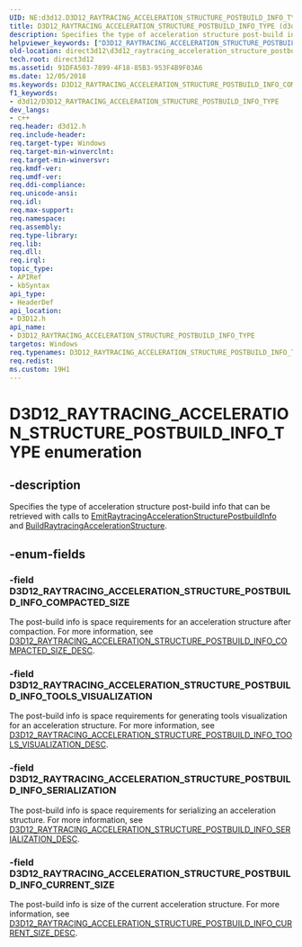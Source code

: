 ```yaml
---
UID: NE:d3d12.D3D12_RAYTRACING_ACCELERATION_STRUCTURE_POSTBUILD_INFO_TYPE
title: D3D12_RAYTRACING_ACCELERATION_STRUCTURE_POSTBUILD_INFO_TYPE (d3d12.h)
description: Specifies the type of acceleration structure post-build info that can be retrieved with calls to EmitRaytracingAccelerationStructurePostbuildInfo and BuildRaytracingAccelerationStructure.
helpviewer_keywords: ["D3D12_RAYTRACING_ACCELERATION_STRUCTURE_POSTBUILD_INFO_COMPACTED_SIZE","D3D12_RAYTRACING_ACCELERATION_STRUCTURE_POSTBUILD_INFO_CURRENT_SIZE","D3D12_RAYTRACING_ACCELERATION_STRUCTURE_POSTBUILD_INFO_SERIALIZATION","D3D12_RAYTRACING_ACCELERATION_STRUCTURE_POSTBUILD_INFO_TOOLS_VISUALIZATION","D3D12_RAYTRACING_ACCELERATION_STRUCTURE_POSTBUILD_INFO_TYPE","D3D12_RAYTRACING_ACCELERATION_STRUCTURE_POSTBUILD_INFO_TYPE enumeration","d3d12/D3D12_RAYTRACING_ACCELERATION_STRUCTURE_POSTBUILD_INFO_COMPACTED_SIZE","d3d12/D3D12_RAYTRACING_ACCELERATION_STRUCTURE_POSTBUILD_INFO_CURRENT_SIZE","d3d12/D3D12_RAYTRACING_ACCELERATION_STRUCTURE_POSTBUILD_INFO_SERIALIZATION","d3d12/D3D12_RAYTRACING_ACCELERATION_STRUCTURE_POSTBUILD_INFO_TOOLS_VISUALIZATION","d3d12/D3D12_RAYTRACING_ACCELERATION_STRUCTURE_POSTBUILD_INFO_TYPE","direct3d12.d3d12_raytracing_acceleration_structure_postbuild_info_type"]
old-location: direct3d12\d3d12_raytracing_acceleration_structure_postbuild_info_type.htm
tech.root: direct3d12
ms.assetid: 91DFA503-7899-4F18-85B3-953F4B9F03A6
ms.date: 12/05/2018
ms.keywords: D3D12_RAYTRACING_ACCELERATION_STRUCTURE_POSTBUILD_INFO_COMPACTED_SIZE, D3D12_RAYTRACING_ACCELERATION_STRUCTURE_POSTBUILD_INFO_CURRENT_SIZE, D3D12_RAYTRACING_ACCELERATION_STRUCTURE_POSTBUILD_INFO_SERIALIZATION, D3D12_RAYTRACING_ACCELERATION_STRUCTURE_POSTBUILD_INFO_TOOLS_VISUALIZATION, D3D12_RAYTRACING_ACCELERATION_STRUCTURE_POSTBUILD_INFO_TYPE, D3D12_RAYTRACING_ACCELERATION_STRUCTURE_POSTBUILD_INFO_TYPE enumeration, d3d12/D3D12_RAYTRACING_ACCELERATION_STRUCTURE_POSTBUILD_INFO_COMPACTED_SIZE, d3d12/D3D12_RAYTRACING_ACCELERATION_STRUCTURE_POSTBUILD_INFO_CURRENT_SIZE, d3d12/D3D12_RAYTRACING_ACCELERATION_STRUCTURE_POSTBUILD_INFO_SERIALIZATION, d3d12/D3D12_RAYTRACING_ACCELERATION_STRUCTURE_POSTBUILD_INFO_TOOLS_VISUALIZATION, d3d12/D3D12_RAYTRACING_ACCELERATION_STRUCTURE_POSTBUILD_INFO_TYPE, direct3d12.d3d12_raytracing_acceleration_structure_postbuild_info_type
f1_keywords:
- d3d12/D3D12_RAYTRACING_ACCELERATION_STRUCTURE_POSTBUILD_INFO_TYPE
dev_langs:
- c++
req.header: d3d12.h
req.include-header: 
req.target-type: Windows
req.target-min-winverclnt: 
req.target-min-winversvr: 
req.kmdf-ver: 
req.umdf-ver: 
req.ddi-compliance: 
req.unicode-ansi: 
req.idl: 
req.max-support: 
req.namespace: 
req.assembly: 
req.type-library: 
req.lib: 
req.dll: 
req.irql: 
topic_type:
- APIRef
- kbSyntax
api_type:
- HeaderDef
api_location:
- D3D12.h
api_name:
- D3D12_RAYTRACING_ACCELERATION_STRUCTURE_POSTBUILD_INFO_TYPE
targetos: Windows
req.typenames: D3D12_RAYTRACING_ACCELERATION_STRUCTURE_POSTBUILD_INFO_TYPE
req.redist: 
ms.custom: 19H1
---
```


# D3D12_RAYTRACING_ACCELERATION_STRUCTURE_POSTBUILD_INFO_TYPE enumeration


## -description


Specifies the type of acceleration structure post-build info that can be retrieved with calls to <a href="https://docs.microsoft.com/windows/desktop/api/d3d12/nf-d3d12-id3d12graphicscommandlist4-emitraytracingaccelerationstructurepostbuildinfo">EmitRaytracingAccelerationStructurePostbuildInfo</a> and  <a href="https://docs.microsoft.com/windows/desktop/api/d3d12/nf-d3d12-id3d12graphicscommandlist4-buildraytracingaccelerationstructure">BuildRaytracingAccelerationStructure</a>.


## -enum-fields




### -field D3D12_RAYTRACING_ACCELERATION_STRUCTURE_POSTBUILD_INFO_COMPACTED_SIZE

The post-build info is space requirements for an acceleration structure after compaction. For more information, see <a href="https://docs.microsoft.com/windows/desktop/api/d3d12/ns-d3d12-d3d12_raytracing_acceleration_structure_postbuild_info_compacted_size_desc">D3D12_RAYTRACING_ACCELERATION_STRUCTURE_POSTBUILD_INFO_COMPACTED_SIZE_DESC</a>.


### -field D3D12_RAYTRACING_ACCELERATION_STRUCTURE_POSTBUILD_INFO_TOOLS_VISUALIZATION

The post-build info is space requirements for generating tools visualization for an acceleration structure. For more information, see <a href="https://docs.microsoft.com/windows/desktop/api/d3d12/ns-d3d12-d3d12_raytracing_acceleration_structure_postbuild_info_tools_visualization_desc">D3D12_RAYTRACING_ACCELERATION_STRUCTURE_POSTBUILD_INFO_TOOLS_VISUALIZATION_DESC</a>.


### -field D3D12_RAYTRACING_ACCELERATION_STRUCTURE_POSTBUILD_INFO_SERIALIZATION

The post-build info is space requirements for serializing an acceleration structure. For more information, see <a href="https://docs.microsoft.com/windows/desktop/api/d3d12/ns-d3d12-d3d12_raytracing_acceleration_structure_postbuild_info_serialization_desc">D3D12_RAYTRACING_ACCELERATION_STRUCTURE_POSTBUILD_INFO_SERIALIZATION_DESC</a>.


### -field D3D12_RAYTRACING_ACCELERATION_STRUCTURE_POSTBUILD_INFO_CURRENT_SIZE

The post-build info is size of the current acceleration structure. For more information, see <a href="https://docs.microsoft.com/windows/desktop/api/d3d12/ns-d3d12-d3d12_raytracing_acceleration_structure_postbuild_info_current_size_desc">D3D12_RAYTRACING_ACCELERATION_STRUCTURE_POSTBUILD_INFO_CURRENT_SIZE_DESC</a>.


